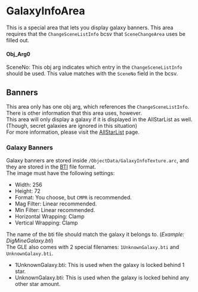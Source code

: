 # GalaxyInfoArea
This is a special area that lets you display galaxy banners. This area requires that the `ChangeSceneListInfo` bcsv that `SceneChangeArea` uses be filled out.

#### Obj_Arg0
SceneNo: This obj arg indicates which entry in the `ChangeSceneListInfo` should be used. This value matches with the `SceneNo` field in the bcsv.

## Banners
This area only has one obj arg, which references the `ChangeSceneListInfo`. There is other information that this area uses, however.<br/>
This area will only display a galaxy if it is displayed in the AllStarList as well. (Though, secret galaxies are ignored in this situation)<br/>
For more information, please visit the [AllStarList](LINK) page.

### Galaxy Banners
Galaxy banners are stored inside `/ObjectData/GalaxyInfoTexture.arc`, and they are stored in the [BTI](https://luma.aurumsmods.com/wiki/BTI) file format.<br/>
The image must have the following settings:
- Width: 256
- Height: 72
- Format: You choose, but `CMPR` is recommended.
- Mag Filter: Linear recommended.
- Min Filter: Linear recommended.
- Horizontal Wrapping: Clamp
- Vertical Wrapping: Clamp

The name of the bti file should match the galaxy it belongs to. (*Example: DigMineGalaxy.bti*)<br/>
The GLE also comes with 2 special filenames: `1UnknownGalaxy.bti` and `UnknownGalaxy.bti`.
- 1UnknownGalaxy.bti: This is used when the galaxy is locked behind 1 star.
- UnknownGalaxy.bti: This is used when the galaxy is locked behind any other star amount.